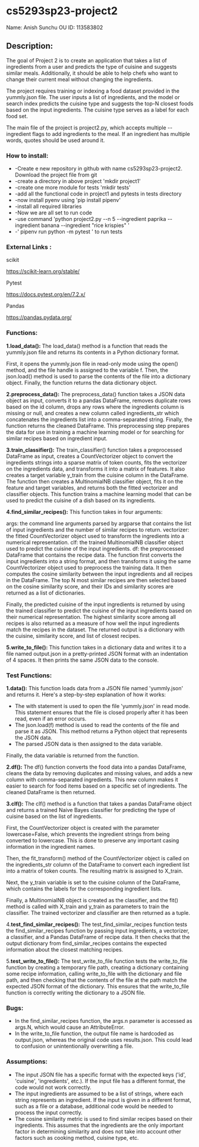 
# cs5293sp23-project2
Name: Anish Sunchu    OU ID: 113583802


## ****Description**:**
The goal of Project 2 is to create an application that takes a list of ingredients from a user and predicts the type of cuisine and suggests similar meals. Additionally, it should be able to help chefs who want to change their current meal without changing the ingredients.

The project requires training or indexing a food dataset provided in the yummly.json file. The user inputs a list of ingredients, and the model or search index predicts the cuisine type and suggests the top-N closest foods based on the input ingredients. The cuisine type serves as a label for each food set.

The main file of the project is project2.py, which accepts multiple --ingredient flags to add ingredients to the meal. If an ingredient has multiple words, quotes should be used around it. 

### **How to install:**


* -Create e new repository in github with name cs5293sp23-project2. Download the project file from git
* -create a directory in above project 'mkdir project1'
* -create one more module for tests 'mkdir tests'
* -add all the functional code in project1 and pytests in tests directory
* -now install pyenv using 'pip install pipenv'
* -install all required libraries
* -Now we are all set to run code
* -use command 'python project2.py --n 5 --ingredient paprika --ingredient banana --ingredient "rice krispies" '
* -' pipenv run python -m pytest ' to run tests

### **External Links :**
scikit

https://scikit-learn.org/stable/

Pytest

https://docs.pytest.org/en/7.2.x/

Pandas

https://pandas.pydata.org/

### **Functions:**
**1.load_data():** The load_data() method is a function that reads the yummly.json file and returns its contents in a Python dictionary format.

First, it opens the yummly.json file in read-only mode using the open() method, and the file handle is assigned to the variable f. Then, the json.load() method is used to parse the contents of the file into a dictionary object. Finally, the function returns the data dictionary object.


**2.preprocess_data():** The preprocess_data() function takes a JSON data object as input, converts it to a pandas DataFrame, removes duplicate rows based on the id column, drops any rows where the ingredients column is missing or null, and creates a new column called ingredients_str which concatenates the ingredients list into a comma-separated string. Finally, the function returns the cleaned DataFrame. This preprocessing step prepares the data for use in training a machine learning model or for searching for similar recipes based on ingredient input.

**3.train_classifier():** The train_classifier() function takes a preprocessed DataFrame as input, creates a CountVectorizer object to convert the ingredients strings into a sparse matrix of token counts, fits the vectorizer on the ingredients data, and transforms it into a matrix of features. It also creates a target variable y_train from the cuisine column in the DataFrame. The function then creates a MultinomialNB classifier object, fits it on the feature and target variables, and returns both the fitted vectorizer and classifier objects. This function trains a machine learning model that can be used to predict the cuisine of a dish based on its ingredients.

**4.find_similar_recipes():** This function takes in four arguments:

args: the command line arguments parsed by argparse that contains the list of input ingredients and the number of similar recipes to return.
vectorizer: the fitted CountVectorizer object used to transform the ingredients into a numerical representation.
clf: the trained MultinomialNB classifier object used to predict the cuisine of the input ingredients.
df: the preprocessed DataFrame that contains the recipe data.
The function first converts the input ingredients into a string format, and then transforms it using the same CountVectorizer object used to preprocess the training data. It then computes the cosine similarity between the input ingredients and all recipes in the DataFrame. The top N most similar recipes are then selected based on the cosine similarity score, and their IDs and similarity scores are returned as a list of dictionaries.

Finally, the predicted cuisine of the input ingredients is returned by using the trained classifier to predict the cuisine of the input ingredients based on their numerical representation. The highest similarity score among all recipes is also returned as a measure of how well the input ingredients match the recipes in the dataset. The returned output is a dictionary with the cuisine, similarity score, and list of closest recipes.

**5.write_to_file():** This function takes in a dictionary data and writes it to a file named output.json in a pretty-printed JSON format with an indentation of 4 spaces. It then prints the same JSON data to the console.


### **Test Functions:**
**1.data():** This function loads data from a JSON file named 'yummly.json' and returns it. Here's a step-by-step explanation of how it works:

* The with statement is used to open the file 'yummly.json' in read mode. This statement ensures that the file is closed properly after it has been read, even if an error occurs.
* The json.load(f) method is used to read the contents of the file and parse it as JSON. This method returns a Python object that represents the JSON data.
* The parsed JSON data is then assigned to the data variable.

Finally, the data variable is returned from the function.

**2.df():** The df() function converts the food data into a pandas DataFrame, cleans the data by removing duplicates and missing values, and adds a new column with comma-separated ingredients. This new column makes it easier to search for food items based on a specific set of ingredients. The cleaned DataFrame is then returned.

**3.clf():** The clf() method is a function that takes a pandas DataFrame object and returns a trained Naive Bayes classifier for predicting the type of cuisine based on the list of ingredients.

First, the CountVectorizer object is created with the parameter lowercase=False, which prevents the ingredient strings from being converted to lowercase. This is done to preserve any important casing information in the ingredient names.

Then, the fit_transform() method of the CountVectorizer object is called on the ingredients_str column of the DataFrame to convert each ingredient list into a matrix of token counts. The resulting matrix is assigned to X_train.

Next, the y_train variable is set to the cuisine column of the DataFrame, which contains the labels for the corresponding ingredient lists.

Finally, a MultinomialNB object is created as the classifier, and the fit() method is called with X_train and y_train as parameters to train the classifier. The trained vectorizer and classifier are then returned as a tuple.

4.**test_find_similar_recipes():** The test_find_similar_recipes function tests the find_similar_recipes function by passing input ingredients, a vectorizer, a classifier, and a Pandas DataFrame of recipe data. It then checks that the output dictionary from find_similar_recipes contains the expected information about the closest matching recipes.

5.**test_write_to_file():** The test_write_to_file function tests the write_to_file function by creating a temporary file path, creating a dictionary containing some recipe information, calling write_to_file with the dictionary and file path, and then checking that the contents of the file at the path match the expected JSON format of the dictionary. This ensures that the write_to_file function is correctly writing the dictionary to a JSON file.

### **Bugs:**

* In the find_similar_recipes function, the args.n parameter is accessed as args.N, which would cause an AttributeError.
* In the write_to_file function, the output file name is hardcoded as output.json, whereas the original code uses results.json. This could lead to confusion or unintentionally overwriting a file.

### **Assumptions:**

* The input JSON file has a specific format with the expected keys ('id', 'cuisine', 'ingredients', etc.). If the input file has a different format, the code would not work correctly.
* The input ingredients are assumed to be a list of strings, where each string represents an ingredient. If the input is given in a different format, such as a file or a database, additional code would be needed to process the input correctly.
* The cosine similarity metric is used to find similar recipes based on their ingredients. This assumes that the ingredients are the only important factor in determining similarity and does not take into account other factors such as cooking method, cuisine type, etc.
